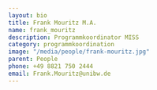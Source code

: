 ```yaml
---
layout: bio
title: Frank Mouritz M.A.
name: frank_mouritz
description: Programmkoordinator MISS
category: programmkoordination
image: "/media/people/frank-mouritz.jpg"
parent: People
phone: +49 8821 750 2444
email: Frank.Mouritz@unibw.de
---
```




